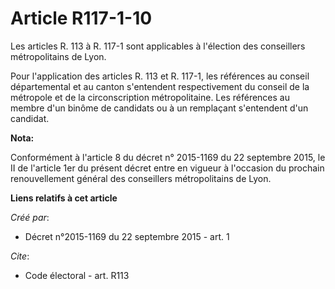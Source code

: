 # Article R117-1-10

Les articles R. 113 à R. 117-1 sont applicables à l'élection des conseillers métropolitains de Lyon. 

Pour l'application des articles R. 113 et R. 117-1, les références au conseil départemental et au canton s'entendent
respectivement du conseil de la métropole et de la circonscription métropolitaine. Les références au membre d'un binôme de
candidats ou à un remplaçant s'entendent d'un candidat.

**Nota:**

Conformément à l'article 8 du décret n° 2015-1169 du 22 septembre 2015, le II de l'article 1er du présent décret entre en
vigueur à l'occasion du prochain renouvellement général des conseillers métropolitains de Lyon.

**Liens relatifs à cet article**

_Créé par_:

  - Décret n°2015-1169 du 22 septembre 2015 - art. 1

_Cite_:

  - Code électoral - art. R113

